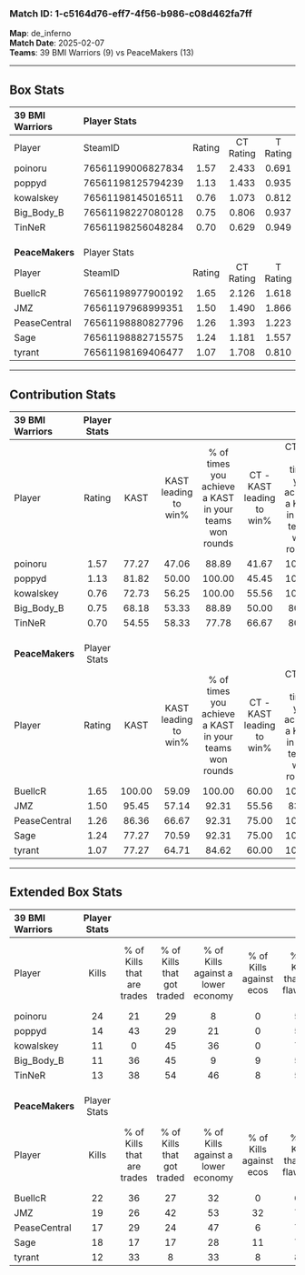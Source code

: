 ### Match ID: 1-c5164d76-eff7-4f56-b986-c08d462fa7ff  
**Map**: de_inferno  
**Match Date**: 2025-02-07  
**Teams**: 39 BMI Warriors (9) vs PeaceMakers (13)  

---  

## Box Stats  

| **39 BMI Warriors** | Player Stats      |        |           |          |        |       |       |         |        |      |     |
| :- | :- | :-: | :-: | :-: | :-: | :-: | :-: | :-: | :-: | :-: | :-: |
| Player              | SteamID           | Rating | CT Rating | T Rating |  KAST  |  ADR  | Kills | Assists | Deaths | K/D  | HS% |
| poinoru             | 76561199006827834 |  1.57  |   2.433   |  0.691   | 77.27  | 111.9 |  24   |    6    |   16   | 1.50 | 66  |
| poppyd              | 76561198125794239 |  1.13  |   1.433   |  0.935   | 81.82  | 80.9  |  14   |    5    |   15   | 0.93 | 57  |
| kowalskey           | 76561198145016511 |  0.76  |   1.073   |  0.812   | 72.73  | 60.4  |  11   |    6    |   20   | 0.55 | 72  |
| Big_Body_B          | 76561198227080128 |  0.75  |   0.806   |  0.937   | 68.18  | 53.6  |  11   |    5    |   18   | 0.61 | 36  |
| TinNeR              | 76561198256048284 |  0.70  |   0.629   |  0.949   | 54.55  | 62.1  |  13   |    3    |   20   | 0.65 | 38  |
|                     |                   |        |           |          |        |       |       |         |        |      |     |
|                     |                   |        |           |          |        |       |       |         |        |      |     |
|                     |                   |        |           |          |        |       |       |         |        |      |     |
| **PeaceMakers**     | Player Stats      |        |           |          |        |       |       |         |        |      |     |
| Player              | SteamID           | Rating | CT Rating | T Rating |  KAST  |  ADR  | Kills | Assists | Deaths | K/D  | HS% |
| BuellcR             | 76561198977900192 |  1.65  |   2.126   |  1.618   | 100.00 | 93.0  |  22   |    7    |   14   | 1.57 | 54  |
| JMZ                 | 76561197968999351 |  1.50  |   1.490   |  1.866   | 95.45  | 96.4  |  19   |   11    |   15   | 1.27 | 31  |
| PeaseCentral        | 76561198880827796 |  1.26  |   1.393   |  1.223   | 86.36  | 60.3  |  17   |    5    |   13   | 1.31 | 23  |
| Sage                | 76561198882715575 |  1.24  |   1.181   |  1.557   | 77.27  | 86.7  |  18   |    4    |   16   | 1.13 | 72  |
| tyrant              | 76561198169406477 |  1.07  |   1.708   |  0.810   | 77.27  | 90.5  |  12   |   16    |   16   | 0.75 | 75  |
---  

## Contribution Stats  

| **39 BMI Warriors** | Player Stats |        |                      |                                                        |                           |                                                             |                          |                                                            |
| :- | :-: | :-: | :-: | :-: | :-: | :-: | :-: | :-: |
| Player              |    Rating    |  KAST  | KAST leading to win% | % of times you achieve a KAST in your teams won rounds | CT - KAST leading to win% | CT - % of times you achieve a KAST in your teams won rounds | T - KAST leading to win% | T - % of times you achieve a KAST in your teams won rounds |
| poinoru             |     1.57     | 77.27  |        47.06         |                         88.89                          |           41.67           |                           100.00                            |          60.00           |                           75.00                            |
| poppyd              |     1.13     | 81.82  |        50.00         |                         100.00                         |           45.45           |                           100.00                            |          57.14           |                           100.00                           |
| kowalskey           |     0.76     | 72.73  |        56.25         |                         100.00                         |           55.56           |                           100.00                            |          57.14           |                           100.00                           |
| Big_Body_B          |     0.75     | 68.18  |        53.33         |                         88.89                          |           50.00           |                            80.00                            |          57.14           |                           100.00                           |
| TinNeR              |     0.70     | 54.55  |        58.33         |                         77.78                          |           66.67           |                            80.00                            |          50.00           |                           75.00                            |
|                     |              |        |                      |                                                        |                           |                                                             |                          |                                                            |
|                     |              |        |                      |                                                        |                           |                                                             |                          |                                                            |
|                     |              |        |                      |                                                        |                           |                                                             |                          |                                                            |
| **PeaceMakers**     | Player Stats |        |                      |                                                        |                           |                                                             |                          |                                                            |
| Player              |    Rating    |  KAST  | KAST leading to win% | % of times you achieve a KAST in your teams won rounds | CT - KAST leading to win% | CT - % of times you achieve a KAST in your teams won rounds | T - KAST leading to win% | T - % of times you achieve a KAST in your teams won rounds |
| BuellcR             |     1.65     | 100.00 |        59.09         |                         100.00                         |           60.00           |                           100.00                            |          58.33           |                           100.00                           |
| JMZ                 |     1.50     | 95.45  |        57.14         |                         92.31                          |           55.56           |                            83.33                            |          58.33           |                           100.00                           |
| PeaseCentral        |     1.26     | 86.36  |        66.67         |                         92.31                          |           75.00           |                           100.00                            |          60.00           |                           85.71                            |
| Sage                |     1.24     | 77.27  |        70.59         |                         92.31                          |           75.00           |                           100.00                            |          66.67           |                           85.71                            |
| tyrant              |     1.07     | 77.27  |        64.71         |                         84.62                          |           60.00           |                           100.00                            |          71.43           |                           71.43                            |
---  

## Extended Box Stats  

| **39 BMI Warriors** | Player Stats |                            |                            |                                    |                         |                              |                                 |        |                             |                                     |                          |                               |                            |
| :- | :-: | :-: | :-: | :-: | :-: | :-: | :-: | :-: | :-: | :-: | :-: | :-: | :-: |
| Player              |    Kills     | % of Kills that are trades | % of Kills that got traded | % of Kills against a lower economy | % of Kills against ecos | % of Kills that are flawless | % of Kills that are close duels | Deaths | % of Deaths that get traded | % of Deaths against a lower economy | % of Deaths against ecos | % of Deaths that are flawless | % of Deaths that are close |
| poinoru             |      24      |             21             |             29             |                 8                  |            0            |              54              |                4                |   16   |             19              |                 13                  |            6             |              81               |             0              |
| poppyd              |      14      |             43             |             29             |                 21                 |            0            |              50              |               21                |   15   |             27              |                 20                  |            7             |              67               |             7              |
| kowalskey           |      11      |             0              |             45             |                 36                 |            0            |              73              |                9                |   20   |             40              |                 25                  |            5             |              65               |             10             |
| Big_Body_B          |      11      |             36             |             45             |                 9                  |            9            |              55              |                9                |   18   |             22              |                 22                  |            6             |              83               |             0              |
| TinNeR              |      13      |             38             |             54             |                 46                 |            8            |              54              |               23                |   20   |             15              |                 20                  |            5             |              70               |             0              |
|                     |              |                            |                            |                                    |                         |                              |                                 |        |                             |                                     |                          |                               |                            |
|                     |              |                            |                            |                                    |                         |                              |                                 |        |                             |                                     |                          |                               |                            |
|                     |              |                            |                            |                                    |                         |                              |                                 |        |                             |                                     |                          |                               |                            |
| **PeaceMakers**     | Player Stats |                            |                            |                                    |                         |                              |                                 |        |                             |                                     |                          |                               |                            |
| Player              |    Kills     | % of Kills that are trades | % of Kills that got traded | % of Kills against a lower economy | % of Kills against ecos | % of Kills that are flawless | % of Kills that are close duels | Deaths | % of Deaths that get traded | % of Deaths against a lower economy | % of Deaths against ecos | % of Deaths that are flawless | % of Deaths that are close |
| BuellcR             |      22      |             36             |             27             |                 32                 |            0            |              64              |                5                |   14   |             36              |                 43                  |            7             |              64               |             7              |
| JMZ                 |      19      |             26             |             42             |                 53                 |           32            |              74              |                0                |   15   |             53              |                 33                  |            0             |              40               |             20             |
| PeaseCentral        |      17      |             29             |             24             |                 47                 |            6            |              71              |                6                |   13   |             23              |                 54                  |            8             |              69               |             8              |
| Sage                |      18      |             17             |             17             |                 28                 |           11            |              78              |                6                |   16   |             38              |                 38                  |            6             |              63               |             13             |
| tyrant              |      12      |             33             |             8              |                 33                 |            8            |              83              |                0                |   16   |             38              |                 31                  |            6             |              44               |             13             |
